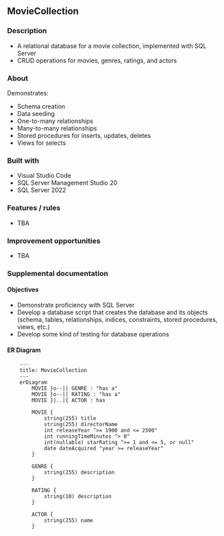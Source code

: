 ## MovieCollection
### Description
+ A relational database for a movie collection, implemented with SQL Server
+ CRUD operations for movies, genres, ratings, and actors
### About
Demonstrates:
+ Schema creation
+ Data seeding
+ One-to-many relationships
+ Many-to-many relationships
+ Stored procedures for inserts, updates, deletes
+ Views for selects
### Built with
+ Visual Studio Code
+ SQL Server Management Studio 20
+ SQL Server 2022
### Features / rules
+ TBA
### Improvement opportunities
+ TBA
### Supplemental documentation
#### Objectives
+ Demonstrate proficiency with SQL Server
+ Develop a database script that creates the database and its objects (schema, tables, relationships, indices, constraints, stored procedures, views, etc.)
+ Develop some kind of testing for database operations
#### ER Diagram
```mermaid
    ---
    title: MovieCollection
    ---
    erDiagram
        MOVIE }o--|| GENRE : "has a"
        MOVIE }o--|| RATING : "has a"
        MOVIE }|..|{ ACTOR : has

        MOVIE {
            string(255) title
            string(255) directorName
            int releaseYear ">= 1900 and <= 2500"
            int runningTimeMinutes "> 0"
            int(nullable) starRating ">= 1 and <= 5, or null"
            date dateAcquired "year >= releaseYear"
        }
        
        GENRE {
            string(255) description
        }

        RATING {
            string(10) description
        }

        ACTOR {
            string(255) name
        }

```
